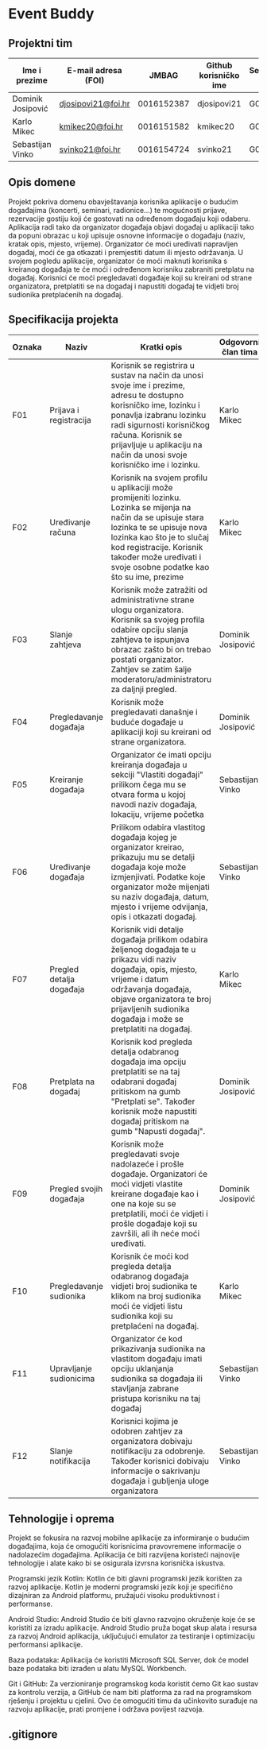 # Event Buddy

## Projektni tim

Ime i prezime | E-mail adresa (FOI) | JMBAG | Github korisničko ime | Seminarska grupa
------------  | ------------------- | ----- | --------------------- | ----------------
Dominik Josipović | djosipovi21@foi.hr | 0016152387 | djosipovi21 | G02
Karlo Mikec | kmikec20@foi.hr | 0016151582 | kmikec20 | G02
Sebastijan Vinko | svinko21@foi.hr | 0016154724  | svinko21 | G02

## Opis domene
Projekt pokriva domenu obavještavanja korisnika aplikacije o budućim događajima (koncerti, seminari, radionice...) te mogućnosti prijave, rezervacije gostiju koji će gostovati na određenom događaju koji odaberu. Aplikacija radi tako da organizator događaja objavi događaj u aplikaciji tako da popuni obrazac u koji upisuje osnovne informacije o događaju (naziv, kratak opis, mjesto, vrijeme). Organizator će moći uređivati napravljen događaj, moći će ga otkazati i premjestiti datum ili mjesto održavanja. U svojem pogledu aplikacije, organizator će moći maknuti korisnika s kreiranog događaja te će moći i određenom korisniku zabraniti pretplatu na događaj. Korisnici će moći pregledavati događaje koji su kreirani od strane organizatora, pretplatiti se na događaj i napustiti događaj te vidjeti broj sudionika pretplaćenih na događaj.

## Specifikacija projekta

Oznaka | Naziv | Kratki opis | Odgovorni član tima
------ | ----- | ----------- | -------------------
F01 | Prijava i registracija | Korisnik se registrira u sustav na način da unosi svoje ime i prezime, adresu te dostupno korisničko ime, lozinku i ponavlja izabranu lozinku radi sigurnosti korisničkog računa. Korisnik se prijavljuje u aplikaciju na način da unosi svoje korisničko ime i lozinku. | Karlo Mikec
F02 | Uređivanje računa | Korisnik na svojem profilu u aplikaciji može promijeniti lozinku. Lozinka se mijenja na način da se upisuje stara lozinka te se upisuje nova lozinka kao što je to slučaj kod registracije. Korisnik također može uređivati i svoje osobne podatke kao što su ime, prezime | Karlo Mikec
F03 | Slanje zahtjeva | Korisnik može zatražiti od administrativne strane ulogu organizatora. Korisnik sa svojeg profila odabire opciju slanja zahtjeva te ispunjava obrazac zašto bi on trebao postati organizator. Zahtjev se zatim šalje moderatoru/administratoru za daljnji pregled. | Dominik Josipović
F04 | Pregledavanje događaja | Korisnik može pregledavati današnje i buduće događaje u aplikaciji koji su kreirani od strane organizatora. | Dominik Josipović
F05 | Kreiranje događaja | Organizator će imati opciju kreiranja događaja u sekciji "Vlastiti događaji" prilikom čega mu se otvara forma u kojoj navodi naziv događaja, lokaciju, vrijeme početka | Sebastijan Vinko
F06 | Uređivanje događaja | Prilikom odabira vlastitog događaja kojeg je organizator kreirao, prikazuju mu se detalji događaja koje može izmjenjivati. Podatke koje organizator može mijenjati su naziv događaja, datum, mjesto i vrijeme odvijanja, opis i otkazati događaj. | Sebastijan Vinko
F07 | Pregled detalja događaja | Korisnik vidi detalje događaja prilikom odabira željenog događaja te u prikazu vidi naziv događaja, opis, mjesto, vrijeme i datum održavanja događaja, objave organizatora te broj prijavljenih sudionika događaja i može se pretplatiti na događaj. | Karlo Mikec
F08 | Pretplata na događaj | Korisnik kod pregleda detalja odabranog događaja ima opciju pretplatiti se na taj odabrani događaj pritiskom na gumb "Pretplati se". Također korisnik može napustiti događaj pritiskom na gumb "Napusti događaj". | Dominik Josipović
F09 | Pregled svojih događaja | Korisnik može pregledavati svoje nadolazeće i prošle događaje. Organizatori će moći vidjeti vlastite kreirane događaje kao i one na koje su se pretplatili, moći će vidjeti i prošle događaje koji su završili, ali ih neće moći uređivati.| Dominik Josipović
F10 | Pregledavanje sudionika | Korisnik će moći kod pregleda detalja odabranog događaja vidjeti broj sudionika te klikom na broj sudionika moći će vidjeti listu sudionika koji su pretplaćeni na događaj. | Karlo Mikec
F11 | Upravljanje sudionicima | Organizator će kod prikazivanja sudionika na vlastitom događaju imati opciju uklanjanja sudionika sa događaja ili stavljanja zabrane pristupa korisniku na taj događaj | Sebastijan Vinko
F12 | Slanje notifikacija | Korisnici kojima je odobren zahtjev za organizatora dobivaju notifikaciju za odobrenje. Također korisnici dobivaju informacije o sakrivanju događaja i gubljenja uloge organizatora | Sebastijan Vinko

## Tehnologije i oprema

Projekt se fokusira na razvoj mobilne aplikacije za informiranje o budućim događajima, koja će omogućiti korisnicima pravovremene informacije o nadolazećim događajima. Aplikacija će biti razvijena koristeći najnovije tehnologije i alate kako bi se osigurala izvrsna korisnička iskustva.

Programski jezik Kotlin: Kotlin će biti glavni programski jezik korišten za razvoj aplikacije. Kotlin je moderni programski jezik koji je specifično dizajniran za Android platformu, pružajući visoku produktivnost i performanse.

Android Studio: Android Studio će biti glavno razvojno okruženje koje će se koristiti za izradu aplikacije. Android Studio pruža bogat skup alata i resursa za razvoj Android aplikacija, uključujući emulator za testiranje i optimizaciju performansi aplikacije.

Baza podataka: Aplikacija će koristiti Microsoft SQL Server, dok će model baze podataka biti izrađen u alatu MySQL Workbench.

Git i GitHub: Za verzioniranje programskog koda koristit ćemo Git kao sustav za kontrolu verzija, a GitHub će nam biti platforma za rad na programskom rješenju i projektu u cjelini. Ovo će omogućiti timu da učinkovito surađuje na razvoju aplikacije, prati promjene i održava povijest razvoja.

## .gitignore
